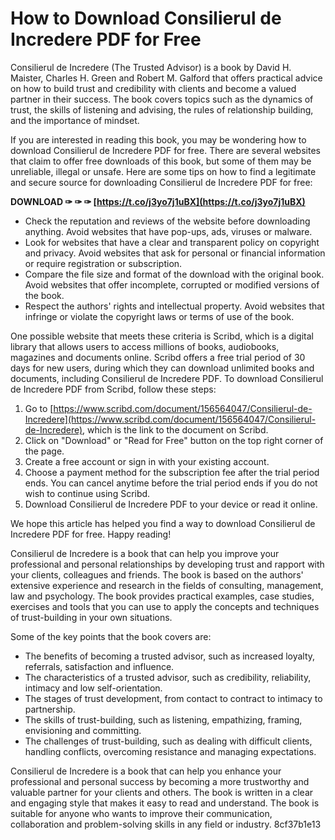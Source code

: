 
 
# How to Download Consilierul de Incredere PDF for Free
 
Consilierul de Incredere (The Trusted Advisor) is a book by David H. Maister, Charles H. Green and Robert M. Galford that offers practical advice on how to build trust and credibility with clients and become a valued partner in their success. The book covers topics such as the dynamics of trust, the skills of listening and advising, the rules of relationship building, and the importance of mindset.
 
If you are interested in reading this book, you may be wondering how to download Consilierul de Incredere PDF for free. There are several websites that claim to offer free downloads of this book, but some of them may be unreliable, illegal or unsafe. Here are some tips on how to find a legitimate and secure source for downloading Consilierul de Incredere PDF for free:
 
**DOWNLOAD ✑ ✑ ✑ [https://t.co/j3yo7j1uBX](https://t.co/j3yo7j1uBX)**


 
- Check the reputation and reviews of the website before downloading anything. Avoid websites that have pop-ups, ads, viruses or malware.
- Look for websites that have a clear and transparent policy on copyright and privacy. Avoid websites that ask for personal or financial information or require registration or subscription.
- Compare the file size and format of the download with the original book. Avoid websites that offer incomplete, corrupted or modified versions of the book.
- Respect the authors' rights and intellectual property. Avoid websites that infringe or violate the copyright laws or terms of use of the book.

One possible website that meets these criteria is Scribd, which is a digital library that allows users to access millions of books, audiobooks, magazines and documents online. Scribd offers a free trial period of 30 days for new users, during which they can download unlimited books and documents, including Consilierul de Incredere PDF. To download Consilierul de Incredere PDF from Scribd, follow these steps:

1. Go to [https://www.scribd.com/document/156564047/Consilierul-de-Incredere](https://www.scribd.com/document/156564047/Consilierul-de-Incredere), which is the link to the document on Scribd.
2. Click on "Download" or "Read for Free" button on the top right corner of the page.
3. Create a free account or sign in with your existing account.
4. Choose a payment method for the subscription fee after the trial period ends. You can cancel anytime before the trial period ends if you do not wish to continue using Scribd.
5. Download Consilierul de Incredere PDF to your device or read it online.

We hope this article has helped you find a way to download Consilierul de Incredere PDF for free. Happy reading!
  
Consilierul de Incredere is a book that can help you improve your professional and personal relationships by developing trust and rapport with your clients, colleagues and friends. The book is based on the authors' extensive experience and research in the fields of consulting, management, law and psychology. The book provides practical examples, case studies, exercises and tools that you can use to apply the concepts and techniques of trust-building in your own situations.
 
Some of the key points that the book covers are:

- The benefits of becoming a trusted advisor, such as increased loyalty, referrals, satisfaction and influence.
- The characteristics of a trusted advisor, such as credibility, reliability, intimacy and low self-orientation.
- The stages of trust development, from contact to contract to intimacy to partnership.
- The skills of trust-building, such as listening, empathizing, framing, envisioning and committing.
- The challenges of trust-building, such as dealing with difficult clients, handling conflicts, overcoming resistance and managing expectations.

Consilierul de Incredere is a book that can help you enhance your professional and personal success by becoming a more trustworthy and valuable partner for your clients and others. The book is written in a clear and engaging style that makes it easy to read and understand. The book is suitable for anyone who wants to improve their communication, collaboration and problem-solving skills in any field or industry.
 8cf37b1e13
 
